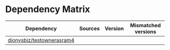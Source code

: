 # Dependency Matrix

Dependency | Sources | Version | Mismatched versions
---------- | ------- | ------- | -------------------
[dionysbiz/testownerasram4](https://github.com/dionysbiz/testownerasram4.git) |  | []() | 
